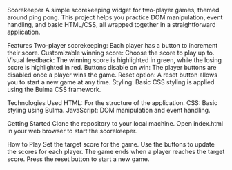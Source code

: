 Scorekeeper
A simple scorekeeping widget for two-player games, themed around ping pong. This project helps you practice DOM manipulation, event handling, and basic HTML/CSS, all wrapped together in a straightforward application.

Features
Two-player scorekeeping: Each player has a button to increment their score.
Customizable winning score: Choose the score to play up to.
Visual feedback: The winning score is highlighted in green, while the losing score is highlighted in red.
Buttons disable on win: The player buttons are disabled once a player wins the game.
Reset option: A reset button allows you to start a new game at any time.
Styling: Basic CSS styling is applied using the Bulma CSS framework.

Technologies Used
HTML: For the structure of the application.
CSS: Basic styling using Bulma.
JavaScript: DOM manipulation and event handling.

Getting Started
Clone the repository to your local machine.
Open index.html in your web browser to start the scorekeeper.

How to Play
Set the target score for the game.
Use the buttons to update the scores for each player.
The game ends when a player reaches the target score.
Press the reset button to start a new game.
